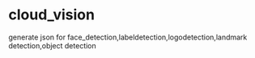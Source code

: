 # cloud_vision
generate json for face_detection,labeldetection,logodetection,landmark detection,object detection
